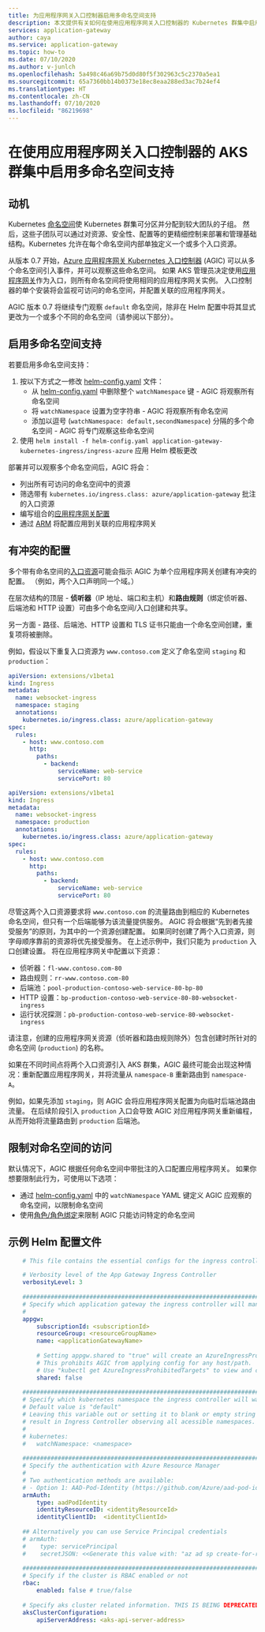 ```yaml
---
title: 为应用程序网关入口控制器启用多命名空间支持
description: 本文提供有关如何在使用应用程序网关入口控制器的 Kubernetes 群集中启用多命名空间支持的信息。
services: application-gateway
author: caya
ms.service: application-gateway
ms.topic: how-to
ms.date: 07/10/2020
ms.author: v-junlch
ms.openlocfilehash: 5a498c46a69b75d0d80f5f302963c5c2370a5ea1
ms.sourcegitcommit: 65a7360bb14b0373e18ec8eaa288ed3ac7b24ef4
ms.translationtype: HT
ms.contentlocale: zh-CN
ms.lasthandoff: 07/10/2020
ms.locfileid: "86219698"
---
```

# <a name="enable-multiple-namespace-support-in-an-aks-cluster-with-application-gateway-ingress-controller"></a>在使用应用程序网关入口控制器的 AKS 群集中启用多命名空间支持

## <a name="motivation"></a>动机
Kubernetes [命名空间](https://kubernetes.io/docs/concepts/overview/working-with-objects/namespaces/)使 Kubernetes 群集可分区并分配到较大团队的子组。 然后，这些子团队可以通过对资源、安全性、配置等的更精细控制来部署和管理基础结构。Kubernetes 允许在每个命名空间内部单独定义一个或多个入口资源。

从版本 0.7 开始，[Azure 应用程序网关 Kubernetes 入口控制器](https://github.com/Azure/application-gateway-kubernetes-ingress/blob/master/README.md) (AGIC) 可以从多个命名空间引入事件，并可以观察这些命名空间。 如果 AKS 管理员决定使用[应用程序网关](https://www.azure.cn/home/features/application-gateway/)作为入口，则所有命名空间将使用相同的应用程序网关实例。 入口控制器的单个安装将会监视可访问的命名空间，并配置关联的应用程序网关。

AGIC 版本 0.7 将继续专门观察 `default` 命名空间，除非在 Helm 配置中将其显式更改为一个或多个不同的命名空间（请参阅以下部分）。

## <a name="enable-multiple-namespace-support"></a>启用多命名空间支持
若要启用多命名空间支持：
1. 按以下方式之一修改 [helm-config.yaml](#sample-helm-config-file) 文件：
   - 从 [helm-config.yaml](#sample-helm-config-file) 中删除整个 `watchNamespace` 键 - AGIC 将观察所有命名空间
   - 将 `watchNamespace` 设置为空字符串 - AGIC 将观察所有命名空间
   - 添加以逗号 (`watchNamespace: default,secondNamespace`) 分隔的多个命名空间 - AGIC 将专门观察这些命名空间
2. 使用 `helm install -f helm-config.yaml application-gateway-kubernetes-ingress/ingress-azure` 应用 Helm 模板更改

部署并可以观察多个命名空间后，AGIC 将会：
  - 列出所有可访问的命名空间中的资源
  - 筛选带有 `kubernetes.io/ingress.class: azure/application-gateway` 批注的入口资源
  - 编写组合的[应用程序网关配置](https://github.com/Azure/azure-sdk-for-go/blob/37f3f4162dfce955ef5225ead57216cf8c1b2c70/services/network/mgmt/2016-06-01/network/models.go#L1710-L1744)
  - 通过 [ARM](/azure-resource-manager/resource-group-overview) 将配置应用到关联的应用程序网关

## <a name="conflicting-configurations"></a>有冲突的配置
多个带有命名空间的[入口资源](https://kubernetes.io/docs/concepts/services-networking/ingress/#the-ingress-resource)可能会指示 AGIC 为单个应用程序网关创建有冲突的配置。 （例如，两个入口声明同一个域。）

在层次结构的顶层 - **侦听器**（IP 地址、端口和主机）和**路由规则**（绑定侦听器、后端池和 HTTP 设置）可由多个命名空间/入口创建和共享。

另一方面 - 路径、后端池、HTTP 设置和 TLS 证书只能由一个命名空间创建，重复项将被删除。

例如，假设以下重复入口资源为 `www.contoso.com` 定义了命名空间 `staging` 和 `production`：

```yaml
apiVersion: extensions/v1beta1
kind: Ingress
metadata:
  name: websocket-ingress
  namespace: staging
  annotations:
    kubernetes.io/ingress.class: azure/application-gateway
spec:
  rules:
    - host: www.contoso.com
      http:
        paths:
          - backend:
              serviceName: web-service
              servicePort: 80
```

```yaml
apiVersion: extensions/v1beta1
kind: Ingress
metadata:
  name: websocket-ingress
  namespace: production
  annotations:
    kubernetes.io/ingress.class: azure/application-gateway
spec:
  rules:
    - host: www.contoso.com
      http:
        paths:
          - backend:
              serviceName: web-service
              servicePort: 80
```

尽管这两个入口资源要求将 `www.contoso.com` 的流量路由到相应的 Kubernetes 命名空间，但只有一个后端能够为该流量提供服务。 AGIC 将会根据“先到者先接受服务”的原则，为其中的一个资源创建配置。 如果同时创建了两个入口资源，则字母顺序靠前的资源将优先接受服务。 在上述示例中，我们只能为 `production` 入口创建设置。 将在应用程序网关中配置以下资源：

  - 侦听器：`fl-www.contoso.com-80`
  - 路由规则：`rr-www.contoso.com-80`
  - 后端池：`pool-production-contoso-web-service-80-bp-80`
  - HTTP 设置：`bp-production-contoso-web-service-80-80-websocket-ingress`
  - 运行状况探测：`pb-production-contoso-web-service-80-websocket-ingress`

请注意，创建的应用程序网关资源（侦听器和路由规则除外）包含创建时所针对的命名空间 (`production`) 的名称。  

如果在不同时间点将两个入口资源引入 AKS 群集，AGIC 最终可能会出现这种情况：重新配置应用程序网关，并将流量从 `namespace-B` 重新路由到 `namespace-A`。

例如，如果先添加 `staging`，则 AGIC 会将应用程序网关配置为向临时后端池路由流量。 在后续阶段引入 `production` 入口会导致 AGIC 对应用程序网关重新编程，从而开始将流量路由到 `production` 后端池。

## <a name="restrict-access-to-namespaces"></a>限制对命名空间的访问
默认情况下，AGIC 根据任何命名空间中带批注的入口配置应用程序网关。 如果你想要限制此行为，可使用以下选项：
  - 通过 [helm-config.yaml](#sample-helm-config-file) 中的 `watchNamespace` YAML 键定义 AGIC 应观察的命名空间，以限制命名空间
  - 使用[角色/角色绑定](/aks/azure-ad-rbac)来限制 AGIC 只能访问特定的命名空间

## <a name="sample-helm-config-file"></a>示例 Helm 配置文件

```yaml
    # This file contains the essential configs for the ingress controller helm chart

    # Verbosity level of the App Gateway Ingress Controller
    verbosityLevel: 3
    
    ################################################################################
    # Specify which application gateway the ingress controller will manage
    #
    appgw:
        subscriptionId: <subscriptionId>
        resourceGroup: <resourceGroupName>
        name: <applicationGatewayName>
    
        # Setting appgw.shared to "true" will create an AzureIngressProhibitedTarget CRD.
        # This prohibits AGIC from applying config for any host/path.
        # Use "kubectl get AzureIngressProhibitedTargets" to view and change this.
        shared: false
    
    ################################################################################
    # Specify which kubernetes namespace the ingress controller will watch
    # Default value is "default"
    # Leaving this variable out or setting it to blank or empty string would
    # result in Ingress Controller observing all acessible namespaces.
    #
    # kubernetes:
    #   watchNamespace: <namespace>
    
    ################################################################################
    # Specify the authentication with Azure Resource Manager
    #
    # Two authentication methods are available:
    # - Option 1: AAD-Pod-Identity (https://github.com/Azure/aad-pod-identity)
    armAuth:
        type: aadPodIdentity
        identityResourceID: <identityResourceId>
        identityClientID:  <identityClientId>
    
    ## Alternatively you can use Service Principal credentials
    # armAuth:
    #    type: servicePrincipal
    #    secretJSON: <<Generate this value with: "az ad sp create-for-rbac --subscription <subscription-uuid> --sdk-auth | base64 -w0" >>
    
    ################################################################################
    # Specify if the cluster is RBAC enabled or not
    rbac:
        enabled: false # true/false
    
    # Specify aks cluster related information. THIS IS BEING DEPRECATED.
    aksClusterConfiguration:
        apiServerAddress: <aks-api-server-address>
```


